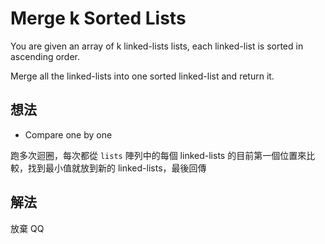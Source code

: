 # Merge k Sorted Lists

You are given an array of k linked-lists lists, each linked-list is sorted in ascending order.

Merge all the linked-lists into one sorted linked-list and return it.

## 想法

-   Compare one by one

跑多次迴圈，每次都從 `lists` 陣列中的每個 linked-lists 的目前第一個位置來比較，找到最小值就放到新的 linked-lists，最後回傳

## 解法

放棄 QQ
